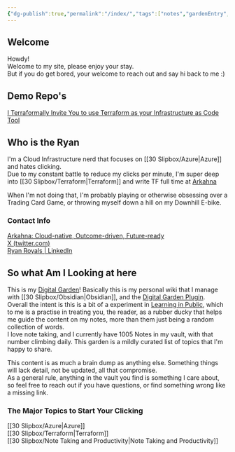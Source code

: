 ```yaml
---
{"dg-publish":true,"permalink":"/index/","tags":["notes","gardenEntry","gardenEntry","gardenEntry","gardenEntry"]}
---
```



## Welcome

Howdy!  
Welcome to my site, please enjoy your stay.  
But if you do get bored, your welcome to reach out and say hi back to me :)  

## Demo Repo's

[I Terraformally Invite You to use Terraform as your Infrastructure as Code Tool](https://github.com/ryan-royals/itfiytytayiact-tf-demo)

## Who is the Ryan

I'm a Cloud Infrastructure nerd that focuses on [[30 Slipbox/Azure\|Azure]] and hates clicking.  
Due to my constant battle to reduce my clicks per minute, I'm super deep into [[30 Slipbox/Terraform\|Terraform]] and write TF full time at [Arkahna](https://arkahna.io/)

When I'm not doing that, I'm probably playing or otherwise obsessing over a Trading Card Game, or throwing myself down a hill on my Downhill E-bike.

### Contact Info

[Arkahna: Cloud-native, Outcome-driven, Future-ready](https://arkahna.io/)  
[X (twitter.com)](https://twitter.com/RyanRRoyals)  
[Ryan Royals | LinkedIn](https://www.linkedin.com/in/ryan-royals-17785b148/)

## So what Am I Looking at here

This is my [Digital Garden](https://maggieappleton.com/garden-history)! Basically this is my personal wiki that I manage with [[30 Slipbox/Obsidian\|Obsidian]], and the [Digital Garden Plugin](https://dg-docs.ole.dev/).  
Overall the intent is this is a bit of a experiment in [Learning in Public](https://medium.com/my-learning-journal/why-you-should-learn-in-public-4fd3a6239549), which to me is a practise in treating you, the reader, as a rubber ducky that helps me guide the content on my notes, more than them just being a random collection of words.  
I love note taking, and I currently have 1005 Notes in my vault, with that number climbing daily. This garden is a mildly curated list of topics that I'm happy to share.

This content is as much a brain dump as anything else. Something things will lack detail, not be updated, all that compromise.  
As a general rule, anything in the vault you find is something I care about, so feel free to reach out if you have questions, or find something wrong like a missing link.

### The Major Topics to Start Your Clicking

[[30 Slipbox/Azure\|Azure]]  
[[30 Slipbox/Terraform\|Terraform]]  
[[30 Slipbox/Note Taking and Productivity\|Note Taking and Productivity]]
